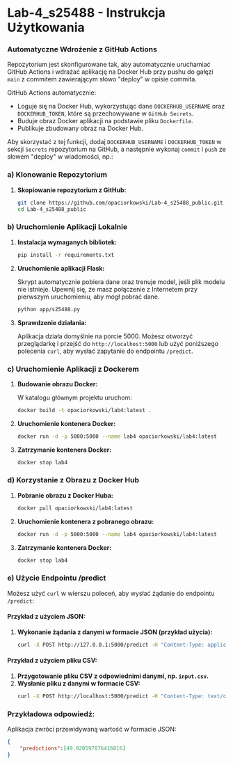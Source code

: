 # Lab-4_s25488 - Instrukcja Użytkowania
### **Automatyczne Wdrożenie z GitHub Actions**

Repozytorium jest skonfigurowane tak, aby automatycznie uruchamiać GitHub Actions i wdrażać aplikację na Docker Hub przy pushu do gałęzi `main` z commitem zawierającym słowo "deploy" w opisie commita. 

GitHub Actions automatycznie:
- Loguje się na Docker Hub, wykorzystując dane `DOCKERHUB_USERNAME` oraz `DOCKERHUB_TOKEN`, które są przechowywane w `GitHub Secrets`.
- Buduje obraz Docker aplikacji na podstawie pliku `Dockerfile`.
- Publikuje zbudowany obraz na Docker Hub.

Aby skorzystać z tej funkcji, dodaj `DOCKERHUB_USERNAME` i `DOCKERHUB_TOKEN` w sekcji `Secrets` repozytorium na GitHub, a następnie wykonaj `commit` i `push` ze słowem "deploy" w wiadomości, np.:

### **a) Klonowanie Repozytorium**
1. **Skopiowanie repozytorium z GitHub:**

    ```bash
    git clone https://github.com/opaciorkowski/Lab-4_s25488_public.git
    cd Lab-4_s25488_public
    ```

### **b) Uruchomienie Aplikacji Lokalnie**
1. **Instalacja wymaganych bibliotek:**
    ```bash
    pip install -r requirements.txt
    ```
2. **Uruchomienie aplikacji Flask:**

    Skrypt automatycznie pobiera dane oraz trenuje model, jeśli plik modelu nie istnieje. Upewnij się, że masz połączenie z Internetem przy pierwszym uruchomieniu, aby mógł pobrać dane.
   
    ```bash
    python app/s25488.py
    ```

3. **Sprawdzenie działania:**

   Aplikacja działa domyślnie na porcie 5000. Możesz otworzyć przeglądarkę i przejść do `http://localhost:5000` lub użyć poniższego polecenia `curl`, aby wysłać zapytanie do endpointu `/predict`.

### **c) Uruchomienie Aplikacji z Dockerem**

1. **Budowanie obrazu Docker:**

    W katalogu głównym projektu uruchom:
    ```bash
    docker build -t opaciorkowski/lab4:latest .
    ```
2. **Uruchomienie kontenera Docker:**
    ```bash
    docker run -d -p 5000:5000 --name lab4 opaciorkowski/lab4:latest
    ```
3. **Zatrzymanie kontenera Docker:**
    ```bash
    docker stop lab4
    ```

### **d) Korzystanie z Obrazu z Docker Hub**

1. **Pobranie obrazu z Docker Huba:**

    ```bash
    docker pull opaciorkowski/lab4:latest
    ```
2. **Uruchomienie kontenera z pobranego obrazu:**
    ```bash
    docker run -d -p 5000:5000 --name lab4 opaciorkowski/lab4:latest
    ```
3. **Zatrzymanie kontenera Docker:**
    ```bash
    docker stop lab4
    ```

### **e) Użycie Endpointu /predict**

Możesz użyć `curl` w wierszu poleceń, aby wysłać żądanie do endpointu `/predict`:

#### Przykład z użyciem JSON:
1. **Wykonanie żądania z danymi w formacie JSON (przykład użycia):**
    ```bash
    curl -X POST http://127.0.0.1:5000/predict -H "Content-Type: application/json" -d "[\"male\", \"other\", \"yes\", \"no\", \"yes\", \"yes\", 6.2, 8.09, 0.2, 0.88915, 12, \"high\", \"other\"]"
    ```

#### Przykład z użyciem pliku CSV:
1. **Przygotowanie pliku CSV z odpowiednimi danymi, np. `input.csv`.**
2. **Wysłanie pliku z danymi w formacie CSV:**
    ```bash
    curl -X POST http://localhost:5000/predict -H "Content-Type: text/csv" --data-binary @input.csv
    ```

### **Przykładowa odpowiedź:**
Aplikacja zwróci przewidywaną wartość w formacie JSON:

```json
{
    "predictions":[49.920597076416016]
}
